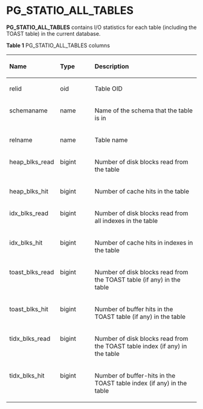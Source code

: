 # PG\_STATIO\_ALL\_TABLES<a name="EN-US_TOPIC_0289900072"></a>

**PG\_STATIO\_ALL\_TABLES**  contains I/O statistics for each table \(including the TOAST table\) in the current database.

**Table  1**  PG\_STATIO\_ALL\_TABLES columns

<a name="en-us_topic_0283136954_en-us_topic_0237122459_en-us_topic_0059778203_t77142dd7ba094796ba21bbf39642846f"></a>
<table><thead align="left"><tr id="en-us_topic_0283136954_en-us_topic_0237122459_en-us_topic_0059778203_r4775d389fd7948ff9c97b1cb8281c162"><th class="cellrowborder" valign="top" width="25.85%" id="mcps1.2.4.1.1"><p id="en-us_topic_0283136954_en-us_topic_0237122459_en-us_topic_0059778203_a6e6f7f26366f4545b60e87d4216e1602"><a name="en-us_topic_0283136954_en-us_topic_0237122459_en-us_topic_0059778203_a6e6f7f26366f4545b60e87d4216e1602"></a><a name="en-us_topic_0283136954_en-us_topic_0237122459_en-us_topic_0059778203_a6e6f7f26366f4545b60e87d4216e1602"></a>Name</p>
</th>
<th class="cellrowborder" valign="top" width="18.33%" id="mcps1.2.4.1.2"><p id="en-us_topic_0283136954_en-us_topic_0237122459_en-us_topic_0059778203_ad7d41bf83c284c2ba93ac8ac65786274"><a name="en-us_topic_0283136954_en-us_topic_0237122459_en-us_topic_0059778203_ad7d41bf83c284c2ba93ac8ac65786274"></a><a name="en-us_topic_0283136954_en-us_topic_0237122459_en-us_topic_0059778203_ad7d41bf83c284c2ba93ac8ac65786274"></a>Type</p>
</th>
<th class="cellrowborder" valign="top" width="55.82%" id="mcps1.2.4.1.3"><p id="en-us_topic_0283136954_en-us_topic_0237122459_en-us_topic_0059778203_ad3871754487148dea241020676fa5fc5"><a name="en-us_topic_0283136954_en-us_topic_0237122459_en-us_topic_0059778203_ad3871754487148dea241020676fa5fc5"></a><a name="en-us_topic_0283136954_en-us_topic_0237122459_en-us_topic_0059778203_ad3871754487148dea241020676fa5fc5"></a>Description</p>
</th>
</tr>
</thead>
<tbody><tr id="en-us_topic_0283136954_en-us_topic_0237122459_en-us_topic_0059778203_r3439b4ddd48c4d6098a642b70ebfcfaf"><td class="cellrowborder" valign="top" width="25.85%" headers="mcps1.2.4.1.1 "><p id="en-us_topic_0283136954_en-us_topic_0237122459_en-us_topic_0059778203_ad3e2726ea09d48d98339fdd6a4f41de2"><a name="en-us_topic_0283136954_en-us_topic_0237122459_en-us_topic_0059778203_ad3e2726ea09d48d98339fdd6a4f41de2"></a><a name="en-us_topic_0283136954_en-us_topic_0237122459_en-us_topic_0059778203_ad3e2726ea09d48d98339fdd6a4f41de2"></a>relid</p>
</td>
<td class="cellrowborder" valign="top" width="18.33%" headers="mcps1.2.4.1.2 "><p id="en-us_topic_0283136954_en-us_topic_0237122459_en-us_topic_0059778203_a0fa7bc1047dd4e69a3a9eaacacc99e49"><a name="en-us_topic_0283136954_en-us_topic_0237122459_en-us_topic_0059778203_a0fa7bc1047dd4e69a3a9eaacacc99e49"></a><a name="en-us_topic_0283136954_en-us_topic_0237122459_en-us_topic_0059778203_a0fa7bc1047dd4e69a3a9eaacacc99e49"></a>oid</p>
</td>
<td class="cellrowborder" valign="top" width="55.82%" headers="mcps1.2.4.1.3 "><p id="en-us_topic_0283136954_en-us_topic_0237122459_en-us_topic_0059778203_ac935b8d95349425682ccba4fa45369d8"><a name="en-us_topic_0283136954_en-us_topic_0237122459_en-us_topic_0059778203_ac935b8d95349425682ccba4fa45369d8"></a><a name="en-us_topic_0283136954_en-us_topic_0237122459_en-us_topic_0059778203_ac935b8d95349425682ccba4fa45369d8"></a>Table OID</p>
</td>
</tr>
<tr id="en-us_topic_0283136954_en-us_topic_0237122459_en-us_topic_0059778203_r3d47e3d2560344e4be28ad2968ed0ee3"><td class="cellrowborder" valign="top" width="25.85%" headers="mcps1.2.4.1.1 "><p id="en-us_topic_0283136954_en-us_topic_0237122459_en-us_topic_0059778203_ae9ef2c6a86aa459db7617006ef8c9d7f"><a name="en-us_topic_0283136954_en-us_topic_0237122459_en-us_topic_0059778203_ae9ef2c6a86aa459db7617006ef8c9d7f"></a><a name="en-us_topic_0283136954_en-us_topic_0237122459_en-us_topic_0059778203_ae9ef2c6a86aa459db7617006ef8c9d7f"></a>schemaname</p>
</td>
<td class="cellrowborder" valign="top" width="18.33%" headers="mcps1.2.4.1.2 "><p id="en-us_topic_0283136954_en-us_topic_0237122459_en-us_topic_0059778203_a1a34ba49eb52471f824452acc3608f3e"><a name="en-us_topic_0283136954_en-us_topic_0237122459_en-us_topic_0059778203_a1a34ba49eb52471f824452acc3608f3e"></a><a name="en-us_topic_0283136954_en-us_topic_0237122459_en-us_topic_0059778203_a1a34ba49eb52471f824452acc3608f3e"></a>name</p>
</td>
<td class="cellrowborder" valign="top" width="55.82%" headers="mcps1.2.4.1.3 "><p id="en-us_topic_0283136954_en-us_topic_0237122459_en-us_topic_0059778203_a038d9833b3ac4699986b3853594f3a44"><a name="en-us_topic_0283136954_en-us_topic_0237122459_en-us_topic_0059778203_a038d9833b3ac4699986b3853594f3a44"></a><a name="en-us_topic_0283136954_en-us_topic_0237122459_en-us_topic_0059778203_a038d9833b3ac4699986b3853594f3a44"></a>Name of the schema that the table is in</p>
</td>
</tr>
<tr id="en-us_topic_0283136954_en-us_topic_0237122459_en-us_topic_0059778203_r271e421a8f9f4d6e81aa19cc1b62d311"><td class="cellrowborder" valign="top" width="25.85%" headers="mcps1.2.4.1.1 "><p id="en-us_topic_0283136954_en-us_topic_0237122459_en-us_topic_0059778203_a30a9ff3923534b00893117a0463e8eae"><a name="en-us_topic_0283136954_en-us_topic_0237122459_en-us_topic_0059778203_a30a9ff3923534b00893117a0463e8eae"></a><a name="en-us_topic_0283136954_en-us_topic_0237122459_en-us_topic_0059778203_a30a9ff3923534b00893117a0463e8eae"></a>relname</p>
</td>
<td class="cellrowborder" valign="top" width="18.33%" headers="mcps1.2.4.1.2 "><p id="en-us_topic_0283136954_en-us_topic_0237122459_en-us_topic_0059778203_a4f8ac6bfbb7f448d92f7f3c7f090dea7"><a name="en-us_topic_0283136954_en-us_topic_0237122459_en-us_topic_0059778203_a4f8ac6bfbb7f448d92f7f3c7f090dea7"></a><a name="en-us_topic_0283136954_en-us_topic_0237122459_en-us_topic_0059778203_a4f8ac6bfbb7f448d92f7f3c7f090dea7"></a>name</p>
</td>
<td class="cellrowborder" valign="top" width="55.82%" headers="mcps1.2.4.1.3 "><p id="en-us_topic_0283136954_en-us_topic_0237122459_en-us_topic_0059778203_a6af7442f22844ef2b59216837917dc10"><a name="en-us_topic_0283136954_en-us_topic_0237122459_en-us_topic_0059778203_a6af7442f22844ef2b59216837917dc10"></a><a name="en-us_topic_0283136954_en-us_topic_0237122459_en-us_topic_0059778203_a6af7442f22844ef2b59216837917dc10"></a>Table name</p>
</td>
</tr>
<tr id="en-us_topic_0283136954_en-us_topic_0237122459_en-us_topic_0059778203_rbf06324329214c73843cffccd1ba95d4"><td class="cellrowborder" valign="top" width="25.85%" headers="mcps1.2.4.1.1 "><p id="en-us_topic_0283136954_en-us_topic_0237122459_en-us_topic_0059778203_aedbde10e857443458c40ad019b0cbe95"><a name="en-us_topic_0283136954_en-us_topic_0237122459_en-us_topic_0059778203_aedbde10e857443458c40ad019b0cbe95"></a><a name="en-us_topic_0283136954_en-us_topic_0237122459_en-us_topic_0059778203_aedbde10e857443458c40ad019b0cbe95"></a>heap_blks_read</p>
</td>
<td class="cellrowborder" valign="top" width="18.33%" headers="mcps1.2.4.1.2 "><p id="en-us_topic_0283136954_en-us_topic_0237122459_en-us_topic_0059778203_ae66ca1dbdc2f49e49cd97976666c1e40"><a name="en-us_topic_0283136954_en-us_topic_0237122459_en-us_topic_0059778203_ae66ca1dbdc2f49e49cd97976666c1e40"></a><a name="en-us_topic_0283136954_en-us_topic_0237122459_en-us_topic_0059778203_ae66ca1dbdc2f49e49cd97976666c1e40"></a>bigint</p>
</td>
<td class="cellrowborder" valign="top" width="55.82%" headers="mcps1.2.4.1.3 "><p id="en-us_topic_0283136954_en-us_topic_0237122459_en-us_topic_0059778203_a79c5b20b06cd4d15a420d493bf036332"><a name="en-us_topic_0283136954_en-us_topic_0237122459_en-us_topic_0059778203_a79c5b20b06cd4d15a420d493bf036332"></a><a name="en-us_topic_0283136954_en-us_topic_0237122459_en-us_topic_0059778203_a79c5b20b06cd4d15a420d493bf036332"></a>Number of disk blocks read from the table</p>
</td>
</tr>
<tr id="en-us_topic_0283136954_en-us_topic_0237122459_en-us_topic_0059778203_rc2a81e02496c4e90bf65578a849c0a47"><td class="cellrowborder" valign="top" width="25.85%" headers="mcps1.2.4.1.1 "><p id="en-us_topic_0283136954_en-us_topic_0237122459_en-us_topic_0059778203_a70cd6a874d93492f869c0afb4ea4f008"><a name="en-us_topic_0283136954_en-us_topic_0237122459_en-us_topic_0059778203_a70cd6a874d93492f869c0afb4ea4f008"></a><a name="en-us_topic_0283136954_en-us_topic_0237122459_en-us_topic_0059778203_a70cd6a874d93492f869c0afb4ea4f008"></a>heap_blks_hit</p>
</td>
<td class="cellrowborder" valign="top" width="18.33%" headers="mcps1.2.4.1.2 "><p id="en-us_topic_0283136954_en-us_topic_0237122459_en-us_topic_0059778203_a715dfd39322b43429bbc94f7dd962367"><a name="en-us_topic_0283136954_en-us_topic_0237122459_en-us_topic_0059778203_a715dfd39322b43429bbc94f7dd962367"></a><a name="en-us_topic_0283136954_en-us_topic_0237122459_en-us_topic_0059778203_a715dfd39322b43429bbc94f7dd962367"></a>bigint</p>
</td>
<td class="cellrowborder" valign="top" width="55.82%" headers="mcps1.2.4.1.3 "><p id="en-us_topic_0283136954_en-us_topic_0237122459_en-us_topic_0059778203_a2cd01e1f3da44d9b870f8c5874f7da4e"><a name="en-us_topic_0283136954_en-us_topic_0237122459_en-us_topic_0059778203_a2cd01e1f3da44d9b870f8c5874f7da4e"></a><a name="en-us_topic_0283136954_en-us_topic_0237122459_en-us_topic_0059778203_a2cd01e1f3da44d9b870f8c5874f7da4e"></a>Number of cache hits in the table</p>
</td>
</tr>
<tr id="en-us_topic_0283136954_en-us_topic_0237122459_en-us_topic_0059778203_ra34e2bff12274203bcc5900356706703"><td class="cellrowborder" valign="top" width="25.85%" headers="mcps1.2.4.1.1 "><p id="en-us_topic_0283136954_en-us_topic_0237122459_en-us_topic_0059778203_aab95ca3f87e44b018bf0cf708830f731"><a name="en-us_topic_0283136954_en-us_topic_0237122459_en-us_topic_0059778203_aab95ca3f87e44b018bf0cf708830f731"></a><a name="en-us_topic_0283136954_en-us_topic_0237122459_en-us_topic_0059778203_aab95ca3f87e44b018bf0cf708830f731"></a>idx_blks_read</p>
</td>
<td class="cellrowborder" valign="top" width="18.33%" headers="mcps1.2.4.1.2 "><p id="en-us_topic_0283136954_en-us_topic_0237122459_en-us_topic_0059778203_a46eab030473b45bab1d1af4df476b3a1"><a name="en-us_topic_0283136954_en-us_topic_0237122459_en-us_topic_0059778203_a46eab030473b45bab1d1af4df476b3a1"></a><a name="en-us_topic_0283136954_en-us_topic_0237122459_en-us_topic_0059778203_a46eab030473b45bab1d1af4df476b3a1"></a>bigint</p>
</td>
<td class="cellrowborder" valign="top" width="55.82%" headers="mcps1.2.4.1.3 "><p id="en-us_topic_0283136954_en-us_topic_0237122459_en-us_topic_0059778203_a5ccbf7cdb9e14c6aa5bda23a5d0c00b4"><a name="en-us_topic_0283136954_en-us_topic_0237122459_en-us_topic_0059778203_a5ccbf7cdb9e14c6aa5bda23a5d0c00b4"></a><a name="en-us_topic_0283136954_en-us_topic_0237122459_en-us_topic_0059778203_a5ccbf7cdb9e14c6aa5bda23a5d0c00b4"></a>Number of disk blocks read from all indexes in the table</p>
</td>
</tr>
<tr id="en-us_topic_0283136954_en-us_topic_0237122459_en-us_topic_0059778203_r8015508c6f7f40c2bbfdcccdfc9e6cf0"><td class="cellrowborder" valign="top" width="25.85%" headers="mcps1.2.4.1.1 "><p id="en-us_topic_0283136954_en-us_topic_0237122459_en-us_topic_0059778203_a19a9ac17358c4e0f9c1cd8b34c8d51ce"><a name="en-us_topic_0283136954_en-us_topic_0237122459_en-us_topic_0059778203_a19a9ac17358c4e0f9c1cd8b34c8d51ce"></a><a name="en-us_topic_0283136954_en-us_topic_0237122459_en-us_topic_0059778203_a19a9ac17358c4e0f9c1cd8b34c8d51ce"></a>idx_blks_hit</p>
</td>
<td class="cellrowborder" valign="top" width="18.33%" headers="mcps1.2.4.1.2 "><p id="en-us_topic_0283136954_en-us_topic_0237122459_en-us_topic_0059778203_ac025ee09b4eb4e8880d3f6df5c84c293"><a name="en-us_topic_0283136954_en-us_topic_0237122459_en-us_topic_0059778203_ac025ee09b4eb4e8880d3f6df5c84c293"></a><a name="en-us_topic_0283136954_en-us_topic_0237122459_en-us_topic_0059778203_ac025ee09b4eb4e8880d3f6df5c84c293"></a>bigint</p>
</td>
<td class="cellrowborder" valign="top" width="55.82%" headers="mcps1.2.4.1.3 "><p id="en-us_topic_0283136954_en-us_topic_0237122459_en-us_topic_0059778203_ad12934a86b2048ffa1a355db8e0719f7"><a name="en-us_topic_0283136954_en-us_topic_0237122459_en-us_topic_0059778203_ad12934a86b2048ffa1a355db8e0719f7"></a><a name="en-us_topic_0283136954_en-us_topic_0237122459_en-us_topic_0059778203_ad12934a86b2048ffa1a355db8e0719f7"></a>Number of cache hits in indexes in the table</p>
</td>
</tr>
<tr id="en-us_topic_0283136954_en-us_topic_0237122459_en-us_topic_0059778203_r0d98613e6988429188e6d1c6e7e5b987"><td class="cellrowborder" valign="top" width="25.85%" headers="mcps1.2.4.1.1 "><p id="en-us_topic_0283136954_en-us_topic_0237122459_en-us_topic_0059778203_aa53cd5469ca1433f8deea2820f3719b4"><a name="en-us_topic_0283136954_en-us_topic_0237122459_en-us_topic_0059778203_aa53cd5469ca1433f8deea2820f3719b4"></a><a name="en-us_topic_0283136954_en-us_topic_0237122459_en-us_topic_0059778203_aa53cd5469ca1433f8deea2820f3719b4"></a>toast_blks_read</p>
</td>
<td class="cellrowborder" valign="top" width="18.33%" headers="mcps1.2.4.1.2 "><p id="en-us_topic_0283136954_en-us_topic_0237122459_en-us_topic_0059778203_aeda6e6651fda4c2ab820f1612a9e16a7"><a name="en-us_topic_0283136954_en-us_topic_0237122459_en-us_topic_0059778203_aeda6e6651fda4c2ab820f1612a9e16a7"></a><a name="en-us_topic_0283136954_en-us_topic_0237122459_en-us_topic_0059778203_aeda6e6651fda4c2ab820f1612a9e16a7"></a>bigint</p>
</td>
<td class="cellrowborder" valign="top" width="55.82%" headers="mcps1.2.4.1.3 "><p id="en-us_topic_0283136954_en-us_topic_0237122459_en-us_topic_0059778203_a7f246986bf3f46ff987aa231569dbc73"><a name="en-us_topic_0283136954_en-us_topic_0237122459_en-us_topic_0059778203_a7f246986bf3f46ff987aa231569dbc73"></a><a name="en-us_topic_0283136954_en-us_topic_0237122459_en-us_topic_0059778203_a7f246986bf3f46ff987aa231569dbc73"></a>Number of disk blocks read from the TOAST table (if any) in the table</p>
</td>
</tr>
<tr id="en-us_topic_0283136954_en-us_topic_0237122459_en-us_topic_0059778203_r8a162cb218af460c9c1ce57d0484a87e"><td class="cellrowborder" valign="top" width="25.85%" headers="mcps1.2.4.1.1 "><p id="en-us_topic_0283136954_en-us_topic_0237122459_en-us_topic_0059778203_a3468ddf01d40439cbbc58fa423d9e4a6"><a name="en-us_topic_0283136954_en-us_topic_0237122459_en-us_topic_0059778203_a3468ddf01d40439cbbc58fa423d9e4a6"></a><a name="en-us_topic_0283136954_en-us_topic_0237122459_en-us_topic_0059778203_a3468ddf01d40439cbbc58fa423d9e4a6"></a>toast_blks_hit</p>
</td>
<td class="cellrowborder" valign="top" width="18.33%" headers="mcps1.2.4.1.2 "><p id="en-us_topic_0283136954_en-us_topic_0237122459_en-us_topic_0059778203_a40304754e8114b01a594ef0972a26138"><a name="en-us_topic_0283136954_en-us_topic_0237122459_en-us_topic_0059778203_a40304754e8114b01a594ef0972a26138"></a><a name="en-us_topic_0283136954_en-us_topic_0237122459_en-us_topic_0059778203_a40304754e8114b01a594ef0972a26138"></a>bigint</p>
</td>
<td class="cellrowborder" valign="top" width="55.82%" headers="mcps1.2.4.1.3 "><p id="en-us_topic_0283136954_en-us_topic_0237122459_en-us_topic_0059778203_aa11824b6f64f4862bdc2185af37fbd68"><a name="en-us_topic_0283136954_en-us_topic_0237122459_en-us_topic_0059778203_aa11824b6f64f4862bdc2185af37fbd68"></a><a name="en-us_topic_0283136954_en-us_topic_0237122459_en-us_topic_0059778203_aa11824b6f64f4862bdc2185af37fbd68"></a>Number of buffer hits in the TOAST table (if any) in the table</p>
</td>
</tr>
<tr id="en-us_topic_0283136954_en-us_topic_0237122459_en-us_topic_0059778203_ra8169bdf3d884a0993eed1813dad5880"><td class="cellrowborder" valign="top" width="25.85%" headers="mcps1.2.4.1.1 "><p id="en-us_topic_0283136954_en-us_topic_0237122459_en-us_topic_0059778203_a90b296e602a0479dbcc782579171e992"><a name="en-us_topic_0283136954_en-us_topic_0237122459_en-us_topic_0059778203_a90b296e602a0479dbcc782579171e992"></a><a name="en-us_topic_0283136954_en-us_topic_0237122459_en-us_topic_0059778203_a90b296e602a0479dbcc782579171e992"></a>tidx_blks_read</p>
</td>
<td class="cellrowborder" valign="top" width="18.33%" headers="mcps1.2.4.1.2 "><p id="en-us_topic_0283136954_en-us_topic_0237122459_en-us_topic_0059778203_af1c8477d2f8f46778d61a7c5cd399168"><a name="en-us_topic_0283136954_en-us_topic_0237122459_en-us_topic_0059778203_af1c8477d2f8f46778d61a7c5cd399168"></a><a name="en-us_topic_0283136954_en-us_topic_0237122459_en-us_topic_0059778203_af1c8477d2f8f46778d61a7c5cd399168"></a>bigint</p>
</td>
<td class="cellrowborder" valign="top" width="55.82%" headers="mcps1.2.4.1.3 "><p id="en-us_topic_0283136954_en-us_topic_0237122459_en-us_topic_0059778203_a636e6939b0b04fec87106da9c211cac7"><a name="en-us_topic_0283136954_en-us_topic_0237122459_en-us_topic_0059778203_a636e6939b0b04fec87106da9c211cac7"></a><a name="en-us_topic_0283136954_en-us_topic_0237122459_en-us_topic_0059778203_a636e6939b0b04fec87106da9c211cac7"></a>Number of disk blocks read from the TOAST table index (if any) in the table</p>
</td>
</tr>
<tr id="en-us_topic_0283136954_en-us_topic_0237122459_en-us_topic_0059778203_ra165e6b5d2f24acdbb416b88bb9053a5"><td class="cellrowborder" valign="top" width="25.85%" headers="mcps1.2.4.1.1 "><p id="en-us_topic_0283136954_en-us_topic_0237122459_en-us_topic_0059778203_a70e39525e9064018bd4ce83b5ac4736c"><a name="en-us_topic_0283136954_en-us_topic_0237122459_en-us_topic_0059778203_a70e39525e9064018bd4ce83b5ac4736c"></a><a name="en-us_topic_0283136954_en-us_topic_0237122459_en-us_topic_0059778203_a70e39525e9064018bd4ce83b5ac4736c"></a>tidx_blks_hit</p>
</td>
<td class="cellrowborder" valign="top" width="18.33%" headers="mcps1.2.4.1.2 "><p id="en-us_topic_0283136954_en-us_topic_0237122459_en-us_topic_0059778203_ad48c9d7fe57645729c5ce63838a2adf2"><a name="en-us_topic_0283136954_en-us_topic_0237122459_en-us_topic_0059778203_ad48c9d7fe57645729c5ce63838a2adf2"></a><a name="en-us_topic_0283136954_en-us_topic_0237122459_en-us_topic_0059778203_ad48c9d7fe57645729c5ce63838a2adf2"></a>bigint</p>
</td>
<td class="cellrowborder" valign="top" width="55.82%" headers="mcps1.2.4.1.3 "><p id="en-us_topic_0283136954_en-us_topic_0237122459_en-us_topic_0059778203_ae3623ec1063b499f8befe4b8a8e2ef0a"><a name="en-us_topic_0283136954_en-us_topic_0237122459_en-us_topic_0059778203_ae3623ec1063b499f8befe4b8a8e2ef0a"></a><a name="en-us_topic_0283136954_en-us_topic_0237122459_en-us_topic_0059778203_ae3623ec1063b499f8befe4b8a8e2ef0a"></a>Number of buffer-hits in the TOAST table index (if any) in the table</p>
</td>
</tr>
</tbody>
</table>

